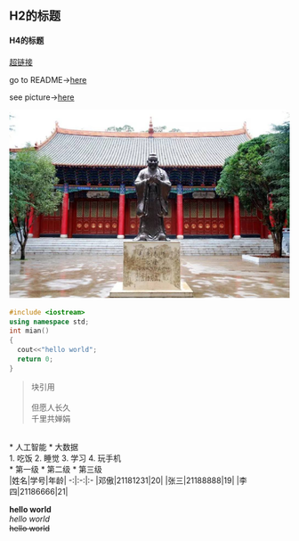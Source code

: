 ## H2的标题

#### H4的标题

[超链接](http://www.bilibili.com/)

go to README→[here](./README.md)

see picture→[here](./1.png)

![github](https://github.com/DaleDend/Dale/blob/main/1.png)

```c++
#include <iostream>
using namespace std;
int mian()
{
  cout<<"hello world";
  return 0;
}
```

>块引用<br>
><br>
>但愿人长久<br>
>千里共婵娟
<br>
* 人工智能
* 大数据
<br>
1. 吃饭
2. 睡觉 
3. 学习 
4. 玩手机 
<br>
* 第一级 
    * 第二级  
        * 第三级 
<br>
|姓名|学号|年龄|
-:|:-:|:-
|邓傲|21181231|20|
|张三|21188888|19|
|李四|21186666|21|

**hello world**<br>
*hello world*<br>
~~hello world~~<br>
